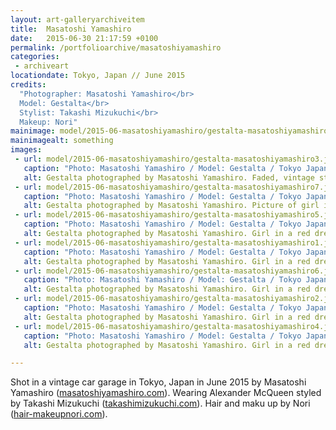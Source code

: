 ```yaml
---
layout: art-galleryarchiveitem
title:  Masatoshi Yamashiro
date:   2015-06-30 21:17:59 +0100
permalink: /portfolioarchive/masatoshiyamashiro
categories:
 - archiveart
locationdate: Tokyo, Japan // June 2015
credits:
  "Photographer: Masatoshi Yamashiro</br>
  Model: Gestalta</br>
  Stylist: Takashi Mizukuchi</br>
  Makeup: Nori"
mainimage: model/2015-06-masatoshiyamashiro/gestalta-masatoshiyamashiro3.jpg
mainimagealt: something
images:
 - url: model/2015-06-masatoshiyamashiro/gestalta-masatoshiyamashiro3.jpg
   caption: "Photo: Masatoshi Yamashiro / Model: Gestalta / Tokyo Japan, June 2015"
   alt: Gestalta photographed by Masatoshi Yamashiro. Faded, vintage style picture of seated woman with undone shirt.
 - url: model/2015-06-masatoshiyamashiro/gestalta-masatoshiyamashiro7.jpg
   caption: "Photo: Masatoshi Yamashiro / Model: Gestalta / Tokyo Japan, June 2015"
   alt: Gestalta photographed by Masatoshi Yamashiro. Picture of girl in blue dress in a vintage style room.
 - url: model/2015-06-masatoshiyamashiro/gestalta-masatoshiyamashiro5.jpg
   caption: "Photo: Masatoshi Yamashiro / Model: Gestalta / Tokyo Japan, June 2015"
   alt: Gestalta photographed by Masatoshi Yamashiro. Girl in a red dress and red lipstick smoking a cigarette
 - url: model/2015-06-masatoshiyamashiro/gestalta-masatoshiyamashiro1.jpg
   caption: "Photo: Masatoshi Yamashiro / Model: Gestalta / Tokyo Japan, June 2015"
   alt: Gestalta photographed by Masatoshi Yamashiro. Girl in a red dress reclines in a Japanese garden
 - url: model/2015-06-masatoshiyamashiro/gestalta-masatoshiyamashiro6.jpg
   caption: "Photo: Masatoshi Yamashiro / Model: Gestalta / Tokyo Japan, June 2015"
   alt: Gestalta photographed by Masatoshi Yamashiro. Girl in a red dress reclines in a Japanese garden
 - url: model/2015-06-masatoshiyamashiro/gestalta-masatoshiyamashiro2.jpg
   caption: "Photo: Masatoshi Yamashiro / Model: Gestalta / Tokyo Japan, June 2015"
   alt: Gestalta photographed by Masatoshi Yamashiro. Girl in a red dress reclines in a Japanese garden
 - url: model/2015-06-masatoshiyamashiro/gestalta-masatoshiyamashiro4.jpg
   caption: "Photo: Masatoshi Yamashiro / Model: Gestalta / Tokyo Japan, June 2015"
   alt: Gestalta photographed by Masatoshi Yamashiro. Girl in a red dress reclines in a Japanese garden

---
```


Shot in a vintage car garage in Tokyo, Japan in June 2015 by Masatoshi Yamashiro (<a href="http://masatoshiyamshiro.com" target="blank">masatoshiyamashiro.com</a>). Wearing Alexander McQueen styled by Takashi Mizukuchi (<a href="http://takashimizukuchi.com" target="blank">takashimizukuchi.com</a>). Hair and maku up by Nori (<a href="http://hair-makeupnori.com" target="blank">hair-makeupnori.com</a>).
